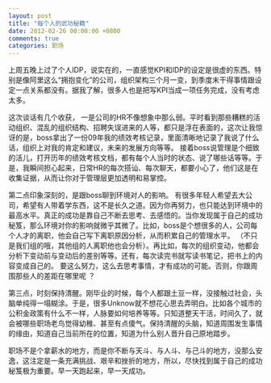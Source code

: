 ```yaml
---
layout: post
title: "每个人的武功秘籍"
date: 2012-02-26 00:00:00 +0800
comments: true
categories: 职场
---
```

<p>上周五晚上过了个人IDP，说实在的，一直感觉KPI和IDP的设定是很虚的东西。特别是像阿里这么“拥抱变化”的公司，组织架构三个月一变，到季度末干得事情跟设定一点关系都没有。据我了解，很多人也是把写KPI当成一项任务完成，没有考虑太多。</p><p>这次谈话有几个收获， 一是公司的HR不像想象中那么弱。平时看到那些糟糕的活动组织、混乱的组织结构、招聘失误进来的人等，都只是浮在表面的，这次让我惊讶的是，boss拿出了一份09年我的绩效考核记录，里面清晰地记录了我说了什么话，组织上对我的肯定和建议，未来的发展方向等等。 接着boss说管理是个细致的活儿，打开历年的绩效考核文档，都有每个人当时的状态、说了哪些话等等。于是，我瞬间担心起来，日常HR的每次搭讪、每次聊天，都要小心了，他们这是在收集证据，从而让你对于管理层更加透明和易掌控。</p><p>第二点印象深刻的，是跟boss聊到环境对人的影响。 有很多年轻人希望去大公司，希望有人带着学东西，这不是长久之道。因为你再努力，也只能达到环境中的最高水平。真正的成功是靠自己不断去思考、去感悟的。当你发现属于自己的成功秘笈，那么环境对你的影响就微乎其微了。比如，boss是个想很多的人，公司每个人才的离职，他会自己写下离职原因分析，从而积累自己的管理水平。 （不只是我们组的哦，其他组的人离职他也会分析）。再比如，每次的组织变动，他都会分析下变动前与变动后的差别等等。还有，每次读完书就写读书笔记，把书上的内容变成自己的。 要这么努力，这么去思考事情，才有成功的可能。否则，你跟周围那些人的差距在哪里呢 ？</p><p>第三点，时刻保持清醒。刚毕业的时候，每个人都跟土豆一样，没接触过社会，头脑单纯得一塌糊涂。于是，很多Unknow就不想花心思去弄明白。比如各个城市的公积金政策有什么不一样，人脉要如何培养等等。只知道整天干活，时间久了，就会被哪些职场老鸟觉得幼稚、甚至有点傻气。保持清醒的头脑，知道周围发生事情的缘由，知道自己当前所在的位置，知道为什么别人晋升自己原地踏步。</p><p>职场不是个拿薪水的地方，而是你不断与天斗、与人斗、与己斗的地方，没那么安逸，这注定是一条充满挑战、艰辛和挫折的地方，所以，尽快找到属于自己的成功秘笈极为重要。早一天跑起来，早一天成功。 </p><p><br><br><br><br></p>
